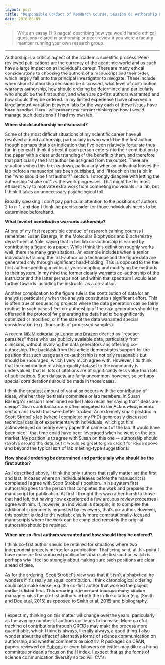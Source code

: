 ```yaml
---
layout: post
title: "Responsible Conduct of Research Course, Session 6: Authorship & Peer Review"
date: 2016-06-09
---
```



>Write an essay (1-3 pages) describing how you would handle ethical questions related to authorship or peer review if you were a faculty member running your own research group. 

***

Authorship is a critical aspect of the academic scientific process. Peer-reviewed publications are the currency of the academic world and as such have a large impact on an individual's career. There are many ethical considerations to choosing the authors of a manuscript and their order, which largely fall onto the principal investigator to navigate. These include when should authorship decisions be discussed, what level of contribution warrants authorship, how should ordering be determined and particularly who should be the first author, and when are co-first authors warranted and how should they be ordered. In my limited experience I have observed a large amount variation between labs for the way each of these issues have been handled. Here I will present my current thinking on how I would manage such decisions if I had my own lab.


__When should authorship be discussed?__

Some of the most difficult situations of my scientific career have all revolved around authorship, particularly in who would be the first author, though perhaps that's an indication that I've been relatively fortunate thus far. In general I think it's best if each person enters into their contribution to the paper with a clear understanding of the benefit to them, and therefore that particularly the first author be assigned from the outset. There are situations when this breaks down, particularly when an individual leaves the lab before a manuscript has been published, and I'll touch on that a bit in the "who should be first author?" section. I strongly disagree with letting the authorship "shake out" as the work progresses. That might be the most efficient way to motivate extra work from competing individuals in a lab, but I think it takes an unnecessary psychological toll. 

Broadly speaking I don't pay particular attention to the positions of authors 2 to n-1, and don't think the precise order for those individuals needs to be determined beforehand.

__What level of contribution warrants authorship?__

At one of my first responsible conduct of research training courses I remember Susan Baserga, in the Molecular Biophysics and Biochemistry department at Yale, saying that in her lab co-authorship is earned by contributing a figure to a paper. While I think this definition roughly works well, there are many gray sitations. An example includes when a senior individual is training the first-author on a technique and the figure data are generated only through significant hand-holding. This is opposed to the the first author spending months or years adapting and modifying the methods to their system. In my mind the former clearly warrants co-authorship of the instructor and the latter perhaps not, and within that spectrum I would lean farther towards including the instructor as a co-author.

Another complication to the figure rule is the contribution of data for an analysis, particularly when the analysis constitutes a significant effort. This is often true of sequencing projects where the data generation can be fairly routine. In such cases I feel co-authorship of the data generators should be offerred if the protocol for generating the data had to be significantly optimized or modified, or if the size of the data warranted special consideration (e.g. thousands of processed samples). 

A recent [NEJM editorial by Longo and Drazen](http://www.nejm.org/doi/full/10.1056/NEJMe1516564#t=article) decried as "reseach parasites" those who use publicly available data, particularly from clinicians, without involving the data generators and offerring co-authorship. The backlash from this article demonstrates support for the position that such usage san co-authorship is not only reasonable but should be enouraged, which I very much agree with. However, I do think that the contribution of a high-quality dataset to the community is undervalued; that is, lots of citations are of significantly less value than lots of publications. Such datasets are fairly uncommon, however, so perhaps special considerations should be made in those cases. 

I think the greatest amount of variation occurs with the contribution of ideas, whether they be thesis committee or lab members. In Susan Baserga's session I mentioned earlier I also recall her saying that "ideas are cheap". Such contributions are often relegated to the Acknowledgements section and I wish that were better tracked. An extremely smart postdoc in Scott Strobel's lab (where I completed my PhD) generously discussed technical details of experiments with individuals, which got him acknowledged on nearly every paper that came out of the lab. It would have been nice if that time could have been leveraged when he went on the job market. My position is to agree with Susan on this one -- authorship should revolve around the data, but it would be great to give credit for ideas above and beyond the typical sort of lab meeting-type suggestions.

__How should ordering be determined and particularly who should be the first author?__

As I described above, I think the only authors that really matter are the first and last. In cases where an individual leaves before the manuscript is completed I agree with Scott Strobel's position. In his system first authorship goes to the person that completes the work and prepares the manuscript for publication. At first I thought this was rather harsh to those that had left, but having now experienced a few arduous review processes I agree with him. If, however, an individual is stepping in to complete the additional experiments requested by reviewers, that's co-author. However, this position is tied to the wetlab; clearly more computationally-focused manuscripts where the work can be completed remotely the original authorship should be retained. 

__When are co-first authors warranted and how should they be ordered?__

I think co-first author should be retained for situations where two independent projects merge for a publication. That being said, at this point I have more co-first authored publications than sole first-author, which is perhaps why I feel so strongly about making sure such positions are clear ahead of time. 

As for the ordering, Scott Strobel's view was that if it isn't alphabetical he wonders if it's really an equal contribution. I think chronological ordering could also make sense, e.g. the co-first author that worked the project earlier is listed first. This ordering is important because many citation managers miss the co-first authors in both the in-line citation (e.g. (Smith and Doe et al, 2015) as opposed to Smith et al, 2015) and bibliography.  

***

I expect my thinking on this matter will change over the years, particularly as the average number of authors continues to increase. More careful tracking of contributions through [ORCIDs](http://orcid.org/) may make the process more quantifiable, which I think is always, literally always, a good thing. I also wonder about the effect of alternative forms of science communication on authorship, and whether comments on bioXriv, R packages on CRAN, papers reviewed on [Publons](https://publons.com/) or even followers on twitter may dilute a hiring committee or dean's focus on the H index. I expect that as the forms of science communication diversify so too will CV's. 





